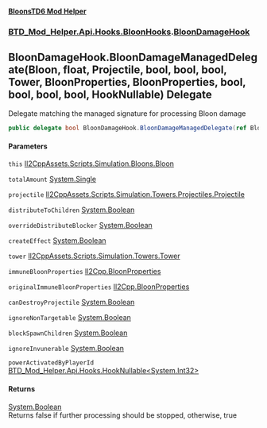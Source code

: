 #### [BloonsTD6 Mod Helper](README.md 'README')
### [BTD_Mod_Helper.Api.Hooks.BloonHooks](README.md#BTD_Mod_Helper.Api.Hooks.BloonHooks 'BTD_Mod_Helper.Api.Hooks.BloonHooks').[BloonDamageHook](BTD_Mod_Helper.Api.Hooks.BloonHooks.BloonDamageHook.md 'BTD_Mod_Helper.Api.Hooks.BloonHooks.BloonDamageHook')

## BloonDamageHook.BloonDamageManagedDelegate(Bloon, float, Projectile, bool, bool, bool, Tower, BloonProperties, BloonProperties, bool, bool, bool, bool, HookNullable<int>) Delegate

Delegate matching the managed signature for processing Bloon damage

```csharp
public delegate bool BloonDamageHook.BloonDamageManagedDelegate(ref Bloon @this, ref float totalAmount, ref Projectile projectile, ref bool distributeToChildren, ref bool overrideDistributeBlocker, ref bool createEffect, ref Tower tower, ref BloonProperties immuneBloonProperties, ref BloonProperties originalImmuneBloonProperties, ref bool canDestroyProjectile, ref bool ignoreNonTargetable, ref bool blockSpawnChildren, ref bool ignoreInvunerable, ref BTD_Mod_Helper.Api.Hooks.HookNullable<int> powerActivatedByPlayerId);
```
#### Parameters

<a name='BTD_Mod_Helper.Api.Hooks.BloonHooks.BloonDamageHook.BloonDamageManagedDelegate(Bloon,float,Projectile,bool,bool,bool,Tower,BloonProperties,BloonProperties,bool,bool,bool,bool,BTD_Mod_Helper.Api.Hooks.HookNullable_int_).this'></a>

`this` [Il2CppAssets.Scripts.Simulation.Bloons.Bloon](https://docs.microsoft.com/en-us/dotnet/api/Il2CppAssets.Scripts.Simulation.Bloons.Bloon 'Il2CppAssets.Scripts.Simulation.Bloons.Bloon')

<a name='BTD_Mod_Helper.Api.Hooks.BloonHooks.BloonDamageHook.BloonDamageManagedDelegate(Bloon,float,Projectile,bool,bool,bool,Tower,BloonProperties,BloonProperties,bool,bool,bool,bool,BTD_Mod_Helper.Api.Hooks.HookNullable_int_).totalAmount'></a>

`totalAmount` [System.Single](https://docs.microsoft.com/en-us/dotnet/api/System.Single 'System.Single')

<a name='BTD_Mod_Helper.Api.Hooks.BloonHooks.BloonDamageHook.BloonDamageManagedDelegate(Bloon,float,Projectile,bool,bool,bool,Tower,BloonProperties,BloonProperties,bool,bool,bool,bool,BTD_Mod_Helper.Api.Hooks.HookNullable_int_).projectile'></a>

`projectile` [Il2CppAssets.Scripts.Simulation.Towers.Projectiles.Projectile](https://docs.microsoft.com/en-us/dotnet/api/Il2CppAssets.Scripts.Simulation.Towers.Projectiles.Projectile 'Il2CppAssets.Scripts.Simulation.Towers.Projectiles.Projectile')

<a name='BTD_Mod_Helper.Api.Hooks.BloonHooks.BloonDamageHook.BloonDamageManagedDelegate(Bloon,float,Projectile,bool,bool,bool,Tower,BloonProperties,BloonProperties,bool,bool,bool,bool,BTD_Mod_Helper.Api.Hooks.HookNullable_int_).distributeToChildren'></a>

`distributeToChildren` [System.Boolean](https://docs.microsoft.com/en-us/dotnet/api/System.Boolean 'System.Boolean')

<a name='BTD_Mod_Helper.Api.Hooks.BloonHooks.BloonDamageHook.BloonDamageManagedDelegate(Bloon,float,Projectile,bool,bool,bool,Tower,BloonProperties,BloonProperties,bool,bool,bool,bool,BTD_Mod_Helper.Api.Hooks.HookNullable_int_).overrideDistributeBlocker'></a>

`overrideDistributeBlocker` [System.Boolean](https://docs.microsoft.com/en-us/dotnet/api/System.Boolean 'System.Boolean')

<a name='BTD_Mod_Helper.Api.Hooks.BloonHooks.BloonDamageHook.BloonDamageManagedDelegate(Bloon,float,Projectile,bool,bool,bool,Tower,BloonProperties,BloonProperties,bool,bool,bool,bool,BTD_Mod_Helper.Api.Hooks.HookNullable_int_).createEffect'></a>

`createEffect` [System.Boolean](https://docs.microsoft.com/en-us/dotnet/api/System.Boolean 'System.Boolean')

<a name='BTD_Mod_Helper.Api.Hooks.BloonHooks.BloonDamageHook.BloonDamageManagedDelegate(Bloon,float,Projectile,bool,bool,bool,Tower,BloonProperties,BloonProperties,bool,bool,bool,bool,BTD_Mod_Helper.Api.Hooks.HookNullable_int_).tower'></a>

`tower` [Il2CppAssets.Scripts.Simulation.Towers.Tower](https://docs.microsoft.com/en-us/dotnet/api/Il2CppAssets.Scripts.Simulation.Towers.Tower 'Il2CppAssets.Scripts.Simulation.Towers.Tower')

<a name='BTD_Mod_Helper.Api.Hooks.BloonHooks.BloonDamageHook.BloonDamageManagedDelegate(Bloon,float,Projectile,bool,bool,bool,Tower,BloonProperties,BloonProperties,bool,bool,bool,bool,BTD_Mod_Helper.Api.Hooks.HookNullable_int_).immuneBloonProperties'></a>

`immuneBloonProperties` [Il2Cpp.BloonProperties](https://docs.microsoft.com/en-us/dotnet/api/Il2Cpp.BloonProperties 'Il2Cpp.BloonProperties')

<a name='BTD_Mod_Helper.Api.Hooks.BloonHooks.BloonDamageHook.BloonDamageManagedDelegate(Bloon,float,Projectile,bool,bool,bool,Tower,BloonProperties,BloonProperties,bool,bool,bool,bool,BTD_Mod_Helper.Api.Hooks.HookNullable_int_).originalImmuneBloonProperties'></a>

`originalImmuneBloonProperties` [Il2Cpp.BloonProperties](https://docs.microsoft.com/en-us/dotnet/api/Il2Cpp.BloonProperties 'Il2Cpp.BloonProperties')

<a name='BTD_Mod_Helper.Api.Hooks.BloonHooks.BloonDamageHook.BloonDamageManagedDelegate(Bloon,float,Projectile,bool,bool,bool,Tower,BloonProperties,BloonProperties,bool,bool,bool,bool,BTD_Mod_Helper.Api.Hooks.HookNullable_int_).canDestroyProjectile'></a>

`canDestroyProjectile` [System.Boolean](https://docs.microsoft.com/en-us/dotnet/api/System.Boolean 'System.Boolean')

<a name='BTD_Mod_Helper.Api.Hooks.BloonHooks.BloonDamageHook.BloonDamageManagedDelegate(Bloon,float,Projectile,bool,bool,bool,Tower,BloonProperties,BloonProperties,bool,bool,bool,bool,BTD_Mod_Helper.Api.Hooks.HookNullable_int_).ignoreNonTargetable'></a>

`ignoreNonTargetable` [System.Boolean](https://docs.microsoft.com/en-us/dotnet/api/System.Boolean 'System.Boolean')

<a name='BTD_Mod_Helper.Api.Hooks.BloonHooks.BloonDamageHook.BloonDamageManagedDelegate(Bloon,float,Projectile,bool,bool,bool,Tower,BloonProperties,BloonProperties,bool,bool,bool,bool,BTD_Mod_Helper.Api.Hooks.HookNullable_int_).blockSpawnChildren'></a>

`blockSpawnChildren` [System.Boolean](https://docs.microsoft.com/en-us/dotnet/api/System.Boolean 'System.Boolean')

<a name='BTD_Mod_Helper.Api.Hooks.BloonHooks.BloonDamageHook.BloonDamageManagedDelegate(Bloon,float,Projectile,bool,bool,bool,Tower,BloonProperties,BloonProperties,bool,bool,bool,bool,BTD_Mod_Helper.Api.Hooks.HookNullable_int_).ignoreInvunerable'></a>

`ignoreInvunerable` [System.Boolean](https://docs.microsoft.com/en-us/dotnet/api/System.Boolean 'System.Boolean')

<a name='BTD_Mod_Helper.Api.Hooks.BloonHooks.BloonDamageHook.BloonDamageManagedDelegate(Bloon,float,Projectile,bool,bool,bool,Tower,BloonProperties,BloonProperties,bool,bool,bool,bool,BTD_Mod_Helper.Api.Hooks.HookNullable_int_).powerActivatedByPlayerId'></a>

`powerActivatedByPlayerId` [BTD_Mod_Helper.Api.Hooks.HookNullable&lt;](BTD_Mod_Helper.Api.Hooks.HookNullable_T_.md 'BTD_Mod_Helper.Api.Hooks.HookNullable<T>')[System.Int32](https://docs.microsoft.com/en-us/dotnet/api/System.Int32 'System.Int32')[&gt;](BTD_Mod_Helper.Api.Hooks.HookNullable_T_.md 'BTD_Mod_Helper.Api.Hooks.HookNullable<T>')

#### Returns
[System.Boolean](https://docs.microsoft.com/en-us/dotnet/api/System.Boolean 'System.Boolean')  
Returns false if further processing should be stopped, otherwise, true